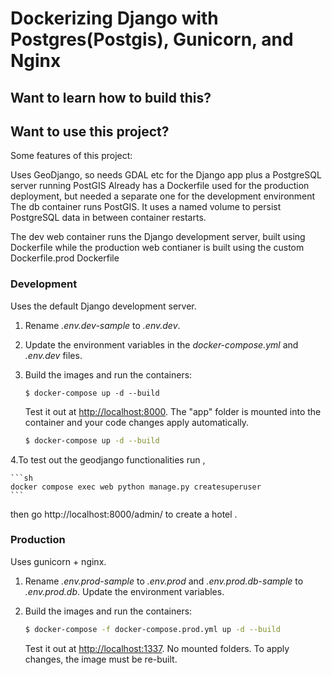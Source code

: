# Dockerizing Django with Postgres(Postgis), Gunicorn, and Nginx

## Want to learn how to build this?



## Want to use this project?
Some features of this project:

Uses GeoDjango, so needs GDAL etc for the Django app plus a PostgreSQL server running PostGIS
Already has a Dockerfile used for the production deployment, but needed a separate one for the development environment
The db container runs PostGIS. It uses a named volume to persist PostgreSQL data in between container restarts.

The dev web container runs the Django development server, built using   Dockerfile while the production web contianer is built using the custom Dockerfile.prod Dockerfile


### Development

Uses the default Django development server.

1. Rename *.env.dev-sample* to *.env.dev*.
1. Update the environment variables in the *docker-compose.yml* and *.env.dev* files.
1. Build the images and run the containers:

    ```
    $ docker-compose up -d --build
    ```

    Test it out at [http://localhost:8000](http://localhost:8000). The "app" folder is mounted into the container and your code changes apply automatically.
   
    ```sh
    $ docker-compose up -d --build
    ```
    
4.To test out the geodjango functionalities run ,  

    ```sh
    docker compose exec web python manage.py createsuperuser
    ```
then go http://localhost:8000/admin/ to create a hotel .


    
    
   

### Production

Uses gunicorn + nginx.

1. Rename *.env.prod-sample* to *.env.prod* and *.env.prod.db-sample* to *.env.prod.db*. Update the environment variables.
1. Build the images and run the containers:

    ```sh
    $ docker-compose -f docker-compose.prod.yml up -d --build
    ```

    Test it out at [http://localhost:1337](http://localhost:1337). No mounted folders. To apply changes, the image must be re-built.

